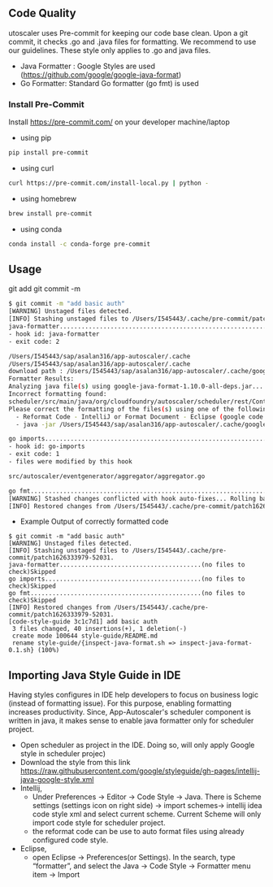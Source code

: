 ## Code Quality
utoscaler uses Pre-commit for keeping our code base clean. Upon a git commit, it checks .go and .java files for formatting.
We recommend to use our guidelines. These style only applies to .go and java files.

- Java Formatter : Google Styles are used (https://github.com/google/google-java-format)
- Go Formatter:  Standard Go formatter (go fmt) is used

### Install Pre-Commit

Install https://pre-commit.com/ on your developer machine/laptop
- using pip
```bash
pip install pre-commit
```
- using curl
```bash
curl https://pre-commit.com/install-local.py | python -
```

- using homebrew
```bash
brew install pre-commit
```
- using conda
```bash
conda install -c conda-forge pre-commit
```

## Usage
git add <files>
git commit -m <message>

```bash
$ git commit -m "add basic auth" 
[WARNING] Unstaged files detected.
[INFO] Stashing unstaged files to /Users/I545443/.cache/pre-commit/patch1626333779-50304.
java-formatter...........................................................Failed
- hook id: java-formatter
- exit code: 2

/Users/I545443/sap/asalan316/app-autoscaler/.cache
/Users/I545443/sap/asalan316/app-autoscaler/.cache
download path : /Users/I545443/sap/asalan316/app-autoscaler/.cache/google-java-format-1.10.0-all-deps.jar
Formatter Results:
Analyzing java file(s) using google-java-format-1.10.0-all-deps.jar...
Incorrect formatting found:
scheduler/src/main/java/org/cloudfoundry/autoscaler/scheduler/rest/ControllerExceptionHandler.java
Please correct the formatting of the files(s) using one of the following options:
  - Reformat Code - IntelliJ or Format Document - Eclipse (google code style required)
  - java -jar /Users/I545443/sap/asalan316/app-autoscaler/.cache/google-java-format-1.10.0-all-deps.jar -replace scheduler/src/main/java/org/cloudfoundry/autoscaler/scheduler/rest/ControllerExceptionHandler.java

go imports...............................................................Failed
- hook id: go-imports
- exit code: 1
- files were modified by this hook

src/autoscaler/eventgenerator/aggregator/aggregator.go

go fmt...................................................................Passed
[WARNING] Stashed changes conflicted with hook auto-fixes... Rolling back fixes...
[INFO] Restored changes from /Users/I545443/.cache/pre-commit/patch1626333779-50304.

```
- Example Output of correctly formatted code
```
$ git commit -m "add basic auth"                                                                            
[WARNING] Unstaged files detected.
[INFO] Stashing unstaged files to /Users/I545443/.cache/pre-commit/patch1626333979-52031.
java-formatter.......................................(no files to check)Skipped
go imports...........................................(no files to check)Skipped
go fmt...............................................(no files to check)Skipped
[INFO] Restored changes from /Users/I545443/.cache/pre-commit/patch1626333979-52031.
[code-style-guide 3c1c7d1] add basic auth
 3 files changed, 40 insertions(+), 1 deletion(-)
 create mode 100644 style-guide/README.md
 rename style-guide/{inspect-java-format.sh => inspect-java-format-0.1.sh} (100%)

```

## Importing Java Style Guide in IDE 
Having styles configures in IDE help developers to focus on business logic (instead of formatting issue). For this purpose, enabling formatting increases productivity.
Since, App-Autoscaler's scheduler component is written in java, it makes sense to enable java formatter only for scheduler project.

- Open scheduler as project in the IDE. Doing so, will only apply Google style in scheduler projec)
- Download the style from this link https://raw.githubusercontent.com/google/styleguide/gh-pages/intellij-java-google-style.xml
- Intellij,
  - Under Preferences -> Editor -> Code Style -> Java. There is Scheme settings (settings icon on right side) -> import schemes-> intellij idea code style xml and select current scheme. Current Scheme will only import code style for scheduler project.
  - the reformat code can be use to auto format files using already configured code style. 
- Eclipse,
    - open Eclipse -> Preferences(or Settings). In the search, type “formatter”, and select the Java -> Code Style -> Formatter menu item -> Import

